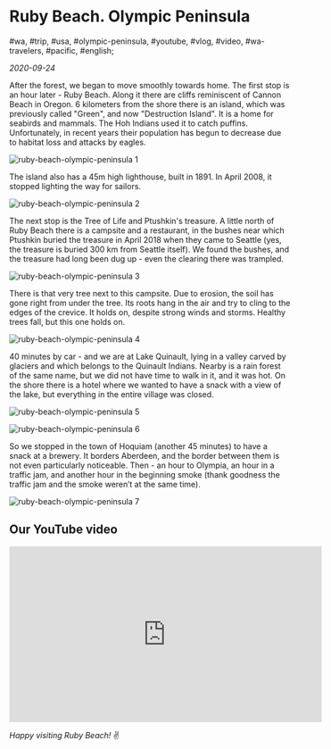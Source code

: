 # Ruby Beach. Olympic Peninsula

#wa, #trip, #usa, #olympic-peninsula, #youtube, #vlog, #video, #wa-travelers, #pacific, #english;

_2020-09-24_

After the forest, we began to move smoothly towards home. The first stop is an hour later - Ruby Beach. Along it there are cliffs reminiscent of Cannon Beach in Oregon. 6 kilometers from the shore there is an island, which was previously called "Green", and now "Destruction Island". It is a home for seabirds and mammals. The Hoh Indians used it to catch puffins. Unfortunately, in recent years their population has begun to decrease due to habitat loss and attacks by eagles.

![ruby-beach-olympic-peninsula 1](/images/ruby-beach-olympic-peninsula/1.jpg "ruby-beach-olympic-peninsula 1")

The island also has a 45m high lighthouse, built in 1891. In April 2008, it stopped lighting the way for sailors.

![ruby-beach-olympic-peninsula 2](/images/ruby-beach-olympic-peninsula/2.jpg "ruby-beach-olympic-peninsula 2")

The next stop is the Tree of Life and Ptushkin's treasure. A little north of Ruby Beach there is a campsite and a restaurant, in the bushes near which Ptushkin buried the treasure in April 2018 when they came to Seattle (yes, the treasure is buried 300 km from Seattle itself). We found the bushes, and the treasure had long been dug up - even the clearing there was trampled.

![ruby-beach-olympic-peninsula 3](/images/ruby-beach-olympic-peninsula/3.jpg "ruby-beach-olympic-peninsula 3")

There is that very tree next to this campsite. Due to erosion, the soil has gone right from under the tree. Its roots hang in the air and try to cling to the edges of the crevice. It holds on, despite strong winds and storms. Healthy trees fall, but this one holds on.

![ruby-beach-olympic-peninsula 4](/images/ruby-beach-olympic-peninsula/4.jpg "ruby-beach-olympic-peninsula 4")

40 minutes by car - and we are at Lake Quinault, lying in a valley carved by glaciers and which belongs to the Quinault Indians. Nearby is a rain forest of the same name, but we did not have time to walk in it, and it was hot. On the shore there is a hotel where we wanted to have a snack with a view of the lake, but everything in the entire village was closed.

![ruby-beach-olympic-peninsula 5](/images/ruby-beach-olympic-peninsula/5.jpg "ruby-beach-olympic-peninsula 5")

![ruby-beach-olympic-peninsula 6](/images/ruby-beach-olympic-peninsula/6.jpg "ruby-beach-olympic-peninsula 6")

So we stopped in the town of Hoquiam (another 45 minutes) to have a snack at a brewery. It borders Aberdeen, and the border between them is not even particularly noticeable. Then - an hour to Olympia, an hour in a traffic jam, and another hour in the beginning smoke (thank goodness the traffic jam and the smoke weren’t at the same time).

![ruby-beach-olympic-peninsula 7](/images/ruby-beach-olympic-peninsula/7.jpg "ruby-beach-olympic-peninsula 7")

## Our YouTube video

<div class="responsive-iframe">
<iframe width="560" height="315" src="https://www.youtube.com/embed/bqLuMhpDFE8?si=Isjpp_1OrlpGqZXD" title="YouTube video player" frameborder="0" allow="accelerometer; autoplay; clipboard-write; encrypted-media; gyroscope; picture-in-picture; web-share" referrerpolicy="strict-origin-when-cross-origin" allowfullscreen></iframe>
</div>

_Happy visiting Ruby Beach!_ :v:
